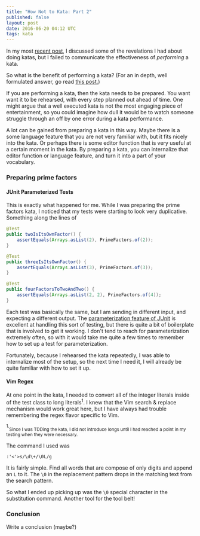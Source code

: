 ```yaml
---
title: "How Not to Kata: Part 2"
published: false
layout: post
date: 2016-06-20 04:12 UTC
tags: kata
---
```


In my most [recent post](https://blog.damonkelley.me/2016/06/17/how-not-to-kata/), I discussed some of the revelations I had about doing katas, but I failed to communicate the effectiveness of *performing* a kata.

So what is the benefit of performing a kata? (For an in depth, well formulated answer, go read [this post.](http://blog.8thlight.com/micah-martin/2013/05/28/performing-code-katas.html))

If you are performing a kata, then the kata needs to be prepared. You want want it to be rehearsed, with every step planned out ahead of time. One might argue that a well executed kata is not the most engaging piece of entertainment, so you could imagine how dull it would be to watch someone struggle through an off by one error during a kata performance.

A lot can be gained from preparing a kata in this way. Maybe there is a some language feature that you are not very familiar with, but it fits nicely into the kata. Or perhaps there is some editor function that is very useful at a certain moment in the kata. By preparing a kata, you can internalize that editor function or language feature, and turn it into a part of your vocabulary.

### Preparing prime factors

#### JUnit Parameterized Tests

This is exactly what happened for me. While I was preparing the prime factors kata, I noticed that my tests were starting to look very duplicative. Something along the lines of

```java
@Test
public twoIsItsOwnFactor() {
    assertEquals(Arrays.asList(2), PrimeFactors.of(2));
}

@Test
public threeIsItsOwnFactor() {
    assertEquals(Arrays.asList(3), PrimeFactors.of(3));
}

@Test
public fourFactorsToTwoAndTwo() {
    assertEquals(Arrays.asList(2, 2), PrimeFactors.of(4));
}
```

Each test was basically the same, but I am sending in different input, and expecting a different output. The [parameterization feature of JUnit](https://github.com/junit-team/junit4/wiki/Parameterized-tests) is excellent at handling this sort of testing, but there is quite a bit of boilerplate that is involved to get it working. I don't tend to reach for parameterization extremely often, so with it would take me quite a few times to remember how to set up a test for parameterization.

Fortunately, because I rehearsed the kata repeatedly, I was able to internalize most of the setup, so the next time I need it, I will already be quite familiar with how to set it up.

#### Vim Regex

At one point in the kata, I needed to convert all of the integer literals inside of the test class to long literals<sup>1</sup>. I knew that the Vim search & replace mechanism would work great here, but I have always had trouble remembering the regex flavor specific to Vim.

<sup>1.</sup><sub>Since I was TDDing the kata, I did not introduce longs until I had reached a point in my testing when they were necessary.</sub>

The command I used was

```
:'<'>s/\d\+/\0L/g
```

It is fairly simple. Find all words that are compose of only digits and append an `L` to it. The `\0` in the replacement pattern drops in the matching text from the search pattern.

So what I ended up picking up was the `\0` special character in the substitution command. Another tool for the tool belt!


### Conclusion

Write a conclusion (maybe?)
